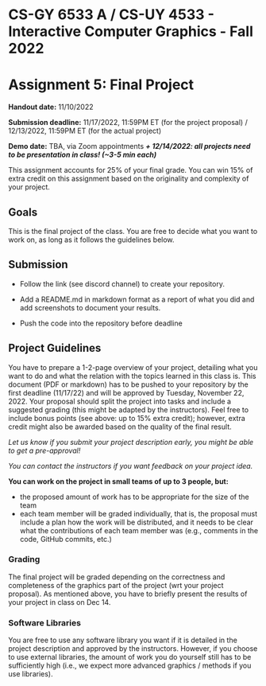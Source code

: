 # CS-GY 6533 A / CS-UY 4533 - Interactive Computer Graphics - Fall 2022

# Assignment 5: Final Project

**Handout date:** 11/10/2022

**Submission deadline:** 11/17/2022, 11:59PM ET (for the project proposal) / 12/13/2022, 11:59PM ET (for the actual project)

**Demo date:**  TBA, via Zoom appointments ***+ 12/14/2022: all projects need to be presentation in class! (~3-5 min each)***

This assignment accounts for 25\% of your final grade. You can win 15\% of extra credit on this assignment based on the originality and complexity of your project.

## Goals

This is the final project of the class. You are free to decide what you want to work on, as long as it follows the guidelines below.

## Submission

*	Follow the link (see discord channel) to create your repository.

*	Add a README.md in markdown format as a report of what you did and add screenshots to document your results.

*	Push the code into the repository before deadline

## Project Guidelines

You have to prepare a 1-2-page overview of your project, detailing what you want to do and what the relation with the topics learned in this class is. This document (PDF or markdown) has to be pushed to your repository by the first deadline (11/17/22) and will be approved by Tuesday, November 22, 2022. Your proposal should split the project into tasks and include a suggested grading (this might be adapted by the instructors). Feel free to include bonus points (see above: up to 15% extra credit); however, extra credit might also be awarded based on the quality of the final result.

*Let us know if you submit your project description early, you might be able to get a pre-approval!*

*You can contact the instructors if you want feedback on your project idea.*

**You can work on the project in small teams of up to 3 people, but:**

* the proposed amount of work has to be appropriate for the size of the team
* each team member will be graded individually, that is, the proposal must include a plan how the work will be distributed, and it needs to be clear what the contributions of each team member was (e.g., comments in the code, GitHub commits, etc.)

### Grading ###

The final project will be graded depending on the correctness and completeness of the graphics part of the project (wrt your project proposal). As mentioned above, you have to briefly present the results of your project in class on Dec 14.

### Software Libraries ###

You are free to use any software library you want if it is detailed in the project description and approved by the instructors. However, if you choose to use external libraries, the amount of work you do yourself still has to be sufficiently high (i.e., we expect more advanced graphics / methods if you use libraries).
